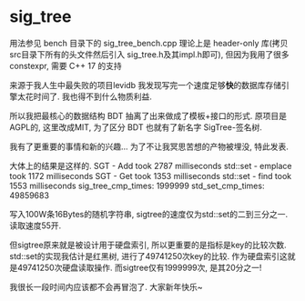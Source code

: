 # sig_tree
用法参见 bench 目录下的 sig_tree_bench.cpp
理论上是 header-only 库(拷贝src目录下所有的头文件然后引入 sig_tree.h及其impl.h即可), 但因为我用了很多 constexpr, 需要 C++ 17 的支持

来源于我人生中最失败的项目levidb
我发现写完一个速度足够**快**的数据库存储引擎太花时间了. 我也得不到什么物质利益.

所以我把最核心的数据结构 BDT 抽离了出来做成了模板+接口的形式.
原项目是AGPL的, 这里改成MIT, 为了区分 BDT 也就有了新名字 SigTree-签名树.

我有了更重要的事情和新的兴趣... 为了不让我冥思苦想的产物被埋没, 特此发表.

大体上的结果是这样的.
SGT - Add took 2787 milliseconds
std::set - emplace took 1172 milliseconds
SGT - Get took 1353 milliseconds
std::set - find took 1553 milliseconds
sig_tree_cmp_times: 1999999
std_set_cmp_times: 49859683

写入100W条16Bytes的随机字符串, sigtree的速度仅为std::set的二到三分之一.
读取速度55开.

但sigtree原来就是被设计用于硬盘索引, 所以更重要的是指标是key的比较次数.
std::set的实现我估计是红黑树, 进行了49741250次key的比较. 作为硬盘索引这就是49741250次硬盘读取操作.
而sigtree仅有1999999次, 是其20分之一!

我很长一段时间内应该都不会再冒泡了. 大家新年快乐~
